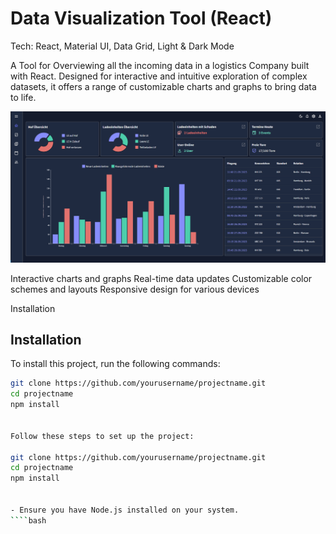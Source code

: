 # Data Visualization Tool (React)

Tech: React, Material UI, Data Grid, Light & Dark Mode

A Tool for Overviewing all the incoming data in a logistics Company built with React.
Designed for interactive and intuitive exploration of complex datasets, it offers a range of customizable charts and graphs to bring data to life.

![Alt text](<Screenshot (237).png>)

Interactive charts and graphs
Real-time data updates
Customizable color schemes and layouts
Responsive design for various devices

Installation

## Installation

To install this project, run the following commands:

`````bash
git clone https://github.com/yourusername/projectname.git
cd projectname
npm install


Follow these steps to set up the project:

git clone https://github.com/yourusername/projectname.git
cd projectname
npm install


- Ensure you have Node.js installed on your system.
````bash


`````
